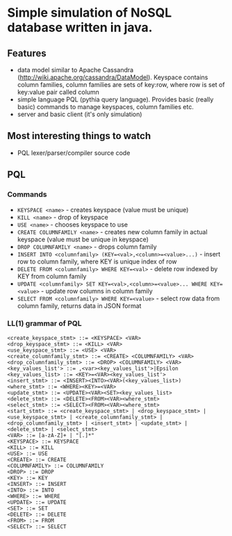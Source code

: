 # Simple simulation of NoSQL database written in java.

## Features
* data model similar to Apache Cassandra
(http://wiki.apache.org/cassandra/DataModel). Keyspace contains column families,
column families are sets of key:row, where row is set of key:value pair called
column
* simple language PQL (pythia query language). Provides basic (really basic)
commands to manage keyspaces, column families etc.
* server and basic client (it's only simulation)

## Most interesting things to watch
* PQL lexer/parser/compiler source code

## PQL

### Commands
* `KEYSPACE <name>` - creates keyspace (value must be unique)
* `KILL <name>` - drop of keyspace
* `USE <name>` - chooses keyspace to use
* `CREATE COLUMNFAMILY <name>`  - creates new column family in actual keyspace
(value must be unique in keyspace)
* `DROP COLUMNFAMILY <name>` - drops column family
* `INSERT INTO <columnfamily> (KEY=<val>,<column>=<value>...)` - insert row to
column family, where KEY is unique index of row
* `DELETE FROM <columnfamily> WHERE KEY=<val>` - delete row indexed by KEY from
column family
* `UPDATE <columnfamily> SET KEY=<val>,<column>=<value>... WHERE KEY=<value>` -
update row columns in column family
* `SELECT FROM <columnfamily> WHERE KEY=<value>` - select row data from column
family, returns data in JSON format

### LL(1) grammar of PQL
    <create_keyspace_stmt> ::= <KEYSPACE> <VAR>
    <drop_keyspace_stmt> ::= <KILL> <VAR>
    <use_keyspace_stmt> ::= <USE> <VAR>
    <create_columnfamily_stmt> ::= <CREATE> <COLUMNFAMILY> <VAR>
    <drop_columnfamily_stmt> ::= <DROP> <COLUMNFAMILY> <VAR>
    <key_values_list'> ::= ,<var><key_values_list'>|Epsilon
    <key_values_list> ::= <KEY>=<VAR><key_values_list'>
    <insert_stmt> ::= <INSERT><INTO><VAR>(<key_values_list>)
    <where_stmt> ::= <WHERE><KEY>=<VAR>
    <update_stmt> ::= <UPDATE><VAR><SET><key_values_list>
    <delete_stmt> ::= <DELETE><FROM><VAR><where_stmt>
    <select_stmt> ::= <SELECT><FROM><VAR><where_stmt>
    <start_stmt> ::= <create_keyspace_stmt> | <drop_keyspace_stmt> |
    <use_keyspace_stmt> | <create_columnfamily_stmt> |
    <drop_columnfamily_stmt> | <insert_stmt> | <update_stmt> |
    <delete_stmt> | <select_stmt>
    <VAR> ::= [a-zA-Z]+ | "[.]*"
    <KEYSPACE> ::= KEYSPACE
    <KILL> ::= KILL
    <USE> ::= USE
    <CREATE> ::= CREATE
    <COLUMNFAMILY> ::= COLUMNFAMILY
    <DROP> ::= DROP
    <KEY> ::= KEY
    <INSERT> ::= INSERT
    <INTO> ::= INTO
    <WHERE> ::= WHERE
    <UPDATE> ::= UPDATE
    <SET> ::= SET
    <DELETE> ::= DELETE
    <FROM> ::= FROM
    <SELECT> ::= SELECT